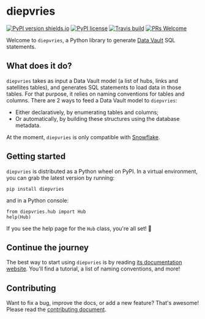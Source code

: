 # diepvries

[![PyPI version shields.io](https://img.shields.io/pypi/v/diepvries.svg)](https://pypi.python.org/pypi/diepvries/)
[![PyPI license](https://img.shields.io/pypi/l/diepvries.svg)](https://pypi.python.org/pypi/diepvries/)
[![Travis build](https://img.shields.io/travis/com/PicnicSupermarket/diepvries/master)](https://travis.com/PicnicSupermarket/diepvries)
[![PRs Welcome](https://img.shields.io/badge/PRs-welcome-brightgreen.svg)](http://makeapullrequest.com)

Welcome to `diepvries`, a Python library to generate
[Data Vault](https://en.wikipedia.org/wiki/Data_vault_modeling) SQL statements.

## What does it do?

`diepvries` takes as input a Data Vault model (a list of hubs, links and satellites tables),
and generates SQL statements to load data in those tables. For that purpose, it relies
on naming conventions for tables and columns. There are 2 ways to feed a Data Vault
model to `diepvries`:

- Either declaratively, by enumerating tables and columns;
- Or automatically, by building these structures using the database metadata.

At the moment, `diepvries` is only compatible with
[Snowflake](https://www.snowflake.com/).

## Getting started

`diepvries` is distributed as a Python wheel on PyPI. In a virtual environment, you can
grab the latest version by running:

```shell
pip install diepvries
```

and in a Python console:

```python3
from diepvries.hub import Hub
help(Hub)
```

If you see the help page for the `Hub` class, you're all set! :rocket:

## Continue the journey

The best way to start using `diepvries` is by reading
[its documentation website](https://diepvries.picnic.tech). You'll find a tutorial, a
list of naming conventions, and more!

## Contributing

Want to fix a bug, improve the docs, or add a new feature? That's awesome! Please read
the [contributing document](CONTRIBUTING.md).
